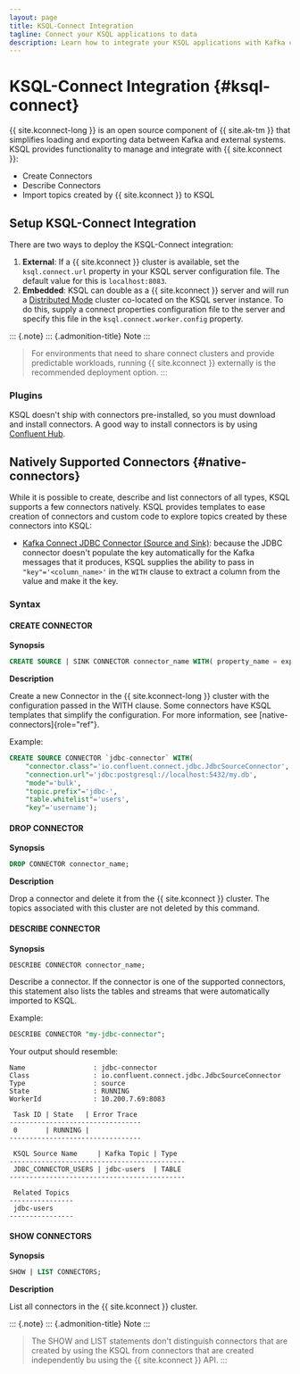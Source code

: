```yaml
---
layout: page
title: KSQL-Connect Integration
tagline: Connect your KSQL applications to data
description: Learn how to integrate your KSQL applications with Kafka connectors
---
```


KSQL-Connect Integration {#ksql-connect}
========================

{{ site.kconnect-long }} is an open source component of {{ site.ak-tm }} that
simplifies loading and exporting data between Kafka and external systems.
KSQL provides functionality to manage and integrate with {{ site.kconnect }}:

-   Create Connectors
-   Describe Connectors
-   Import topics created by {{ site.kconnect }} to KSQL

Setup KSQL-Connect Integration
------------------------------

There are two ways to deploy the KSQL-Connect integration:

1.  **External**: If a {{ site.kconnect }} cluster is available, set the
    `ksql.connect.url` property in your KSQL server configuration file.
    The default value for this is `localhost:8083`.
2.  **Embedded**: KSQL can double as a {{ site.kconnect }} server and
    will run a [Distributed
    Mode](https://docs.confluent.io/current/connect/userguide.html#distributed-mode)
    cluster co-located on the KSQL server instance. To do this, supply a
    connect properties configuration file to the server and specify this
    file in the `ksql.connect.worker.config` property.

::: {.note}
::: {.admonition-title}
Note
:::

>For environments that need to share connect clusters and provide
predictable workloads, running {{ site.kconnect }} externally is the
recommended deployment option.
:::

### Plugins

KSQL doesn't ship with connectors pre-installed, so you must download and
install connectors. A good way to install connectors is by using
[Confluent Hub](https://www.confluent.io/hub/).

Natively Supported Connectors {#native-connectors}
-----------------------------

While it is possible to create, describe and list connectors of all
types, KSQL supports a few connectors natively. KSQL provides templates
to ease creation of connectors and custom code to explore topics created by
these connectors into KSQL:

-   [Kafka Connect JDBC Connector (Source and
    Sink)](https://docs.confluent.io/current/connect/kafka-connect-jdbc/index.html):
    because the JDBC connector doesn't populate the key automatically for
    the Kafka messages that it produces, KSQL supplies the ability to
    pass in `"key"='<column_name>'` in the `WITH` clause to extract a
    column from the value and make it the key.

### Syntax

#### CREATE CONNECTOR

**Synopsis**

```sql
CREATE SOURCE | SINK CONNECTOR connector_name WITH( property_name = expression [, ...]);
```

**Description**

Create a new Connector in the {{ site.kconnect-long }} cluster with the
configuration passed in the WITH clause. Some connectors have KSQL templates
that simplify the configuration. For more information, see
[native-connectors]{role="ref"}.

Example:

```sql
CREATE SOURCE CONNECTOR `jdbc-connector` WITH(
    "connector.class"='io.confluent.connect.jdbc.JdbcSourceConnector',
    "connection.url"='jdbc:postgresql://localhost:5432/my.db',
    "mode"='bulk',
    "topic.prefix"='jdbc-',
    "table.whitelist"='users',
    "key"='username');
```

#### DROP CONNECTOR

**Synopsis**

```sql
DROP CONNECTOR connector_name;
```

**Description**

Drop a connector and delete it from the {{ site.kconnect }} cluster. The
topics associated with this cluster are not deleted by this command.

#### DESCRIBE CONNECTOR

**Synopsis**

```sql
DESCRIBE CONNECTOR connector_name;
```

Describe a connector. If the connector is one of the supported
connectors, this statement also lists the tables and streams that were
automatically imported to KSQL.

Example:

```sql
DESCRIBE CONNECTOR "my-jdbc-connector";
```

Your output should resemble:

```
Name                 : jdbc-connector
Class                : io.confluent.connect.jdbc.JdbcSourceConnector
Type                 : source
State                : RUNNING
WorkerId             : 10.200.7.69:8083

 Task ID | State   | Error Trace
---------------------------------
 0       | RUNNING |
---------------------------------

 KSQL Source Name     | Kafka Topic | Type
--------------------------------------------
 JDBC_CONNECTOR_USERS | jdbc-users  | TABLE
--------------------------------------------

 Related Topics
----------------
 jdbc-users
----------------
```

#### SHOW CONNECTORS

**Synopsis**

```sql
SHOW | LIST CONNECTORS;
```

**Description**

List all connectors in the {{ site.kconnect }} cluster.

::: {.note}
::: {.admonition-title}
Note
:::

>The SHOW and LIST statements don't distinguish connectors that are created by
using the KSQL from connectors that are created independently bu using the
{{ site.kconnect }} API.
:::
